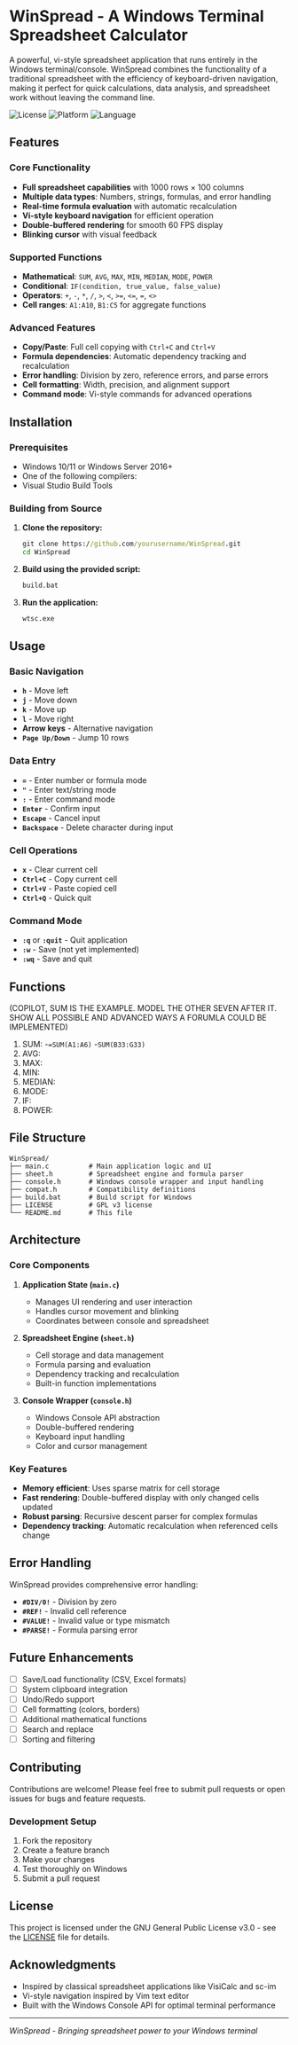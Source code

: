 # WinSpread - A Windows Terminal Spreadsheet Calculator

A powerful, vi-style spreadsheet application that runs entirely in the Windows terminal/console. WinSpread combines the functionality of a traditional spreadsheet with the efficiency of keyboard-driven navigation, making it perfect for quick calculations, data analysis, and spreadsheet work without leaving the command line.

![License](https://img.shields.io/badge/license-GPL--3.0-blue.svg)
![Platform](https://img.shields.io/badge/platform-Windows-blue.svg)
![Language](https://img.shields.io/badge/language-C-orange.svg)

## Features

### Core Functionality
- **Full spreadsheet capabilities** with 1000 rows × 100 columns
- **Multiple data types**: Numbers, strings, formulas, and error handling
- **Real-time formula evaluation** with automatic recalculation
- **Vi-style keyboard navigation** for efficient operation
- **Double-buffered rendering** for smooth 60 FPS display
- **Blinking cursor** with visual feedback

### Supported Functions
- **Mathematical**: `SUM`, `AVG`, `MAX`, `MIN`, `MEDIAN`, `MODE`, `POWER`
- **Conditional**: `IF(condition, true_value, false_value)`
- **Operators**: `+`, `-`, `*`, `/`, `>`, `<`, `>=`, `<=`, `=`, `<>`
- **Cell ranges**: `A1:A10`, `B1:C5` for aggregate functions

### Advanced Features
- **Copy/Paste**: Full cell copying with `Ctrl+C` and `Ctrl+V`
- **Formula dependencies**: Automatic dependency tracking and recalculation
- **Error handling**: Division by zero, reference errors, and parse errors
- **Cell formatting**: Width, precision, and alignment support
- **Command mode**: Vi-style commands for advanced operations

## Installation

### Prerequisites
- Windows 10/11 or Windows Server 2016+
- One of the following compilers:
- Visual Studio Build Tools

### Building from Source

1. **Clone the repository:**
   ```cmd
   git clone https://github.com/yourusername/WinSpread.git
   cd WinSpread
   ```

2. **Build using the provided script:**
   ```cmd
   build.bat
   ```

3. **Run the application:**
   ```cmd
   wtsc.exe
   ```

## Usage

### Basic Navigation
- **`h`** - Move left
- **`j`** - Move down  
- **`k`** - Move up
- **`l`** - Move right
- **Arrow keys** - Alternative navigation
- **`Page Up/Down`** - Jump 10 rows

### Data Entry
- **`=`** - Enter number or formula mode
- **`"`** - Enter text/string mode
- **`:`** - Enter command mode
- **`Enter`** - Confirm input
- **`Escape`** - Cancel input
- **`Backspace`** - Delete character during input

### Cell Operations
- **`x`** - Clear current cell
- **`Ctrl+C`** - Copy current cell
- **`Ctrl+V`** - Paste copied cell
- **`Ctrl+Q`** - Quick quit

### Command Mode
- **`:q`** or **`:quit`** - Quit application
- **`:w`** - Save (not yet implemented)
- **`:wq`** - Save and quit

## Functions

(COPILOT, SUM IS THE EXAMPLE. MODEL THE OTHER SEVEN AFTER IT. SHOW ALL POSSIBLE AND ADVANCED WAYS A FORUMLA COULD BE IMPLEMENTED)

1. SUM: 
    -`=SUM(A1:A6)`
    -`SUM(B33:G33)`
2. AVG:
3. MAX:
4. MIN: 
5. MEDIAN:
6. MODE:
7. IF:
8. POWER:

## File Structure

```
WinSpread/
├── main.c          # Main application logic and UI
├── sheet.h         # Spreadsheet engine and formula parser
├── console.h       # Windows console wrapper and input handling
├── compat.h        # Compatibility definitions
├── build.bat       # Build script for Windows
├── LICENSE         # GPL v3 license
└── README.md       # This file
```

## Architecture

### Core Components

1. **Application State (`main.c`)**
   - Manages UI rendering and user interaction
   - Handles cursor movement and blinking
   - Coordinates between console and spreadsheet

2. **Spreadsheet Engine (`sheet.h`)**
   - Cell storage and data management
   - Formula parsing and evaluation
   - Dependency tracking and recalculation
   - Built-in function implementations

3. **Console Wrapper (`console.h`)**
   - Windows Console API abstraction
   - Double-buffered rendering
   - Keyboard input handling
   - Color and cursor management

### Key Features

- **Memory efficient**: Uses sparse matrix for cell storage
- **Fast rendering**: Double-buffered display with only changed cells updated
- **Robust parsing**: Recursive descent parser for complex formulas
- **Dependency tracking**: Automatic recalculation when referenced cells change

## Error Handling

WinSpread provides comprehensive error handling:

- **`#DIV/0!`** - Division by zero
- **`#REF!`** - Invalid cell reference
- **`#VALUE!`** - Invalid value or type mismatch
- **`#PARSE!`** - Formula parsing error

## Future Enhancements

- [ ] Save/Load functionality (CSV, Excel formats)
- [ ] System clipboard integration
- [ ] Undo/Redo support
- [ ] Cell formatting (colors, borders)
- [ ] Additional mathematical functions
- [ ] Search and replace
- [ ] Sorting and filtering

## Contributing

Contributions are welcome! Please feel free to submit pull requests or open issues for bugs and feature requests.

### Development Setup
1. Fork the repository
2. Create a feature branch
3. Make your changes
4. Test thoroughly on Windows
5. Submit a pull request

## License

This project is licensed under the GNU General Public License v3.0 - see the [LICENSE](LICENSE) file for details.

## Acknowledgments

- Inspired by classical spreadsheet applications like VisiCalc and sc-im
- Vi-style navigation inspired by Vim text editor
- Built with the Windows Console API for optimal terminal performance

---

*WinSpread - Bringing spreadsheet power to your Windows terminal*
